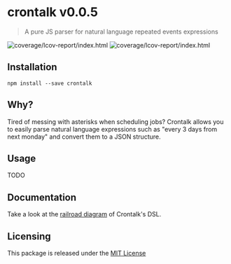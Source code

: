 # crontalk v0.0.5
> A pure JS parser for natural language repeated events expressions

![coverage/lcov-report/index.html](https://img.shields.io/badge/tests-passing-green.svg)
![coverage/lcov-report/index.html](https://img.shields.io/badge/coverage-68.32-green.svg)


## Installation

	npm install --save crontalk



## Why?

Tired of messing with asterisks when scheduling jobs? Crontalk allows you to easily parse natural language expressions such as "every 3 days from next monday" and convert them to a JSON structure.


## Usage

TODO




## Documentation

Take a look at the [railroad diagram](docs/railroad.html) of Crontalk's DSL.



## Licensing

This package is released under the [MIT License](https://opensource.org/licenses/MIT)

